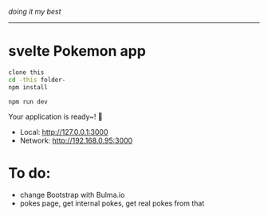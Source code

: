 *doing it my best*

---

# svelte Pokemon app

```bash
clone this
cd -this folder-
npm install

npm run dev 

```

  Your application is ready~! 🚀

  - Local:      http://127.0.0.1:3000
  - Network:    http://192.168.0.95:3000

# To do:
- change Bootstrap with Bulma.io
- pokes page, get internal pokes, get real pokes from that
